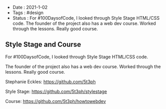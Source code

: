 - Date : 2021-1-02
- Tags : #design
- Status : For #100DaysofCode, I looked through Style Stage HTML/CSS code. The founder of the project also has a web dev course. Worked through the lessons. Really good course.

## Style Stage and Course

For #100DaysofCode, I looked through Style Stage HTML/CSS code. 

The founder of the project also has a web dev course. Worked through the lessons. Really good course.

Stephanie Eckles: https://github.com/5t3ph

Style Stage: https://github.com/5t3ph/stylestage

Course: https://github.com/5t3ph/howtowebdev

